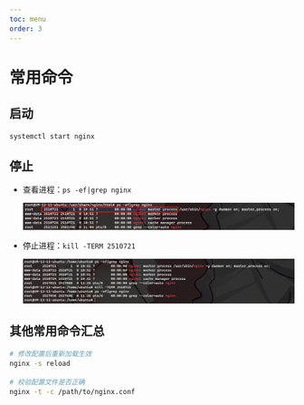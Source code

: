 ```yaml
---
toc: menu
order: 3
---
```


# 常用命令

## 启动

```
systemctl start nginx
```

## 停止

- 查看进程：`ps -ef|grep nginx`

  ![查看进程](../public/img/1644203116.jpg)

- 停止进程：`kill -TERM 2510721`

  ![停止进程](../public/img/1644204391.jpg)

## 其他常用命令汇总

```bash
# 修改配置后重新加载生效
nginx -s reload

# 校验配置文件是否正确
nginx -t -c /path/to/nginx.conf

```
